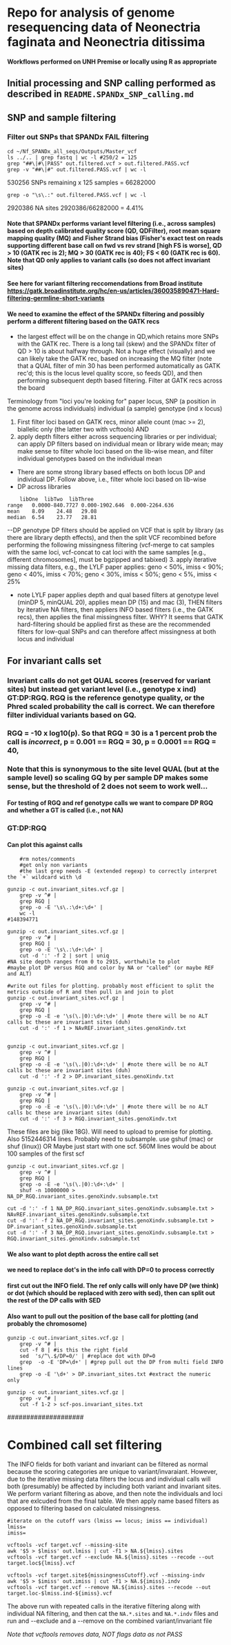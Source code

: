 # Repo for analysis of genome resequencing data of Neonectria faginata and Neonectria ditissima
#### Workflows performed on UNH Premise or locally using R as appropriate

## Initial processing and SNP calling performed as described in `README.SPANDx_SNP_calling.md`

## SNP and sample filtering

### Filter out SNPs that SPANDx FAIL filtering
```
cd ~/Nf_SPANDx_all_seqs/Outputs/Master_vcf
ls ../.. | grep fastq | wc -l #250/2 = 125
grep "##\|#\|PASS" out.filtered.vcf > out.filtered.PASS.vcf
grep -v "##\|#" out.filtered.PASS.vcf | wc -l
```
530256 SNPs remaining x 125 samples = 66282000
```
grep -o "\s\.:" out.filtered.PASS.vcf | wc -l
```
2920386 NA sites
2920386/66282000 = 4.41%

#### Note that SPANDx performs variant level filtering (i.e., across samples) based on depth calibrated quality score (QD, QDFilter), root mean square mapping quality (MQ) and Fisher Strand bias (Fisher's exact test on reads supporting different base call on fwd vs rev strand [high FS is worse], QD > 10 (GATK rec is 2); MQ > 30 (GATK rec is 40); FS < 60 (GATK rec is 60). Note that QD only applies to variant calls (so does not affect invariant sites)
#### See here for variant filtering reccomendations from Broad institute https://gatk.broadinstitute.org/hc/en-us/articles/360035890471-Hard-filtering-germline-short-variants
#### We need to examine the effect of the SPANDx filtering and possibly perform a different filtering based on the GATK recs
- the largest effect will be on the change in QD,which retains more SNPs with the GATK rec. There is a long tail (skew) and the SPANDx filter of QD > 10 is about halfway through. Not a huge effect (visually) and we can likely take the GATK rec, based on increasing the MQ filter (note that a QUAL filter of min 30 has been performed automatically as GATK rec'd; this is the locus level quality score, so feeds QD), and then performing subsequent depth based filtering. Filter at GATK recs across the board

Terminology from "loci you're looking for" paper
locus, SNP (a position in the genome across individuals)
individual (a sample)
genotype (ind x locus)

1. First filter loci based on GATK recs, minor allele count (mac >= 2), biallelic only (the latter two with vcftools) AND
2. apply depth filters either across sequencing libraries or per individual; can apply DP filters based on individual mean or library wide mean; may make sense to filter whole loci based on the lib-wise mean, and filter individual genotypes based on the individual mean
- There are some strong library based effects on both locus DP and individual DP. Follow above, i.e., filter whole loci based on lib-wise 
- DP across libraries
```
    libOne  libTwo  libThree
range   0.0000-840.7727 0.000-1902.646  0.000-2264.636
mean    8.09    24.48   29.08
median  6.54    23.77   28.81

```
--DP genotype DP filters should be applied on VCF that is split by library (as there are library depth effects), and then the split VCF recombined before performing the following missingness filtering (vcf-merge to cat samples with the same loci, vcf-concat to cat loci with the same samples [e.g., different chromosomes], must be bgzipped and tabixed)
3. apply iterative missing data filters, e.g., the LYLF paper applies: geno < 50%, imiss < 90%; geno < 40%, imiss < 70%; geno < 30%, imiss < 50%; geno < 5%, imiss < 25%
- note LYLF paper applies depth and qual based filters at genotype level (minDP 5, minQUAL 20), applies mean DP (15) and mac (3), THEN filters by iterative NA filters, then appliers INFO based filters (i.e., the GATK recs), then applies the final missingness filter. WHY? It seems that GATK hard-filtering should be applied first as these are the recommended filters for low-qual SNPs and can therefore affect missingness at both locus and individual


## For invariant calls set
### Invariant calls do not get QUAL scores (reserved for variant sites) but instead get variant level (i.e., genotype x ind) GT:DP:RGQ. RGQ is the reference genotype quality, or the Phred scaled probability the call is correct. We can therefore filter individual variants based on GQ. 
### RGQ = -10 x log10(p). So that RGQ = 30 is a 1 percent prob the call is *incorrect*, p = 0.001 == RGQ = 30, p = 0.0001 == RGQ = 40,
### Note that this is synonymous to the site level QUAL (but at the sample level) so scaling GQ by per sample DP makes some sense, but the threshold of 2 does not seem to work well...

#### For testing of RGQ and ref genotype calls we want to compare DP RGQ and whether a GT is called (i.e., not NA)
### GT:DP:RGQ
#### Can plot this against calls
```
    #rm notes/comments
    #get only non variants 
    #the last grep needs -E (extended regexp) to correctly interpret the `+` wildcard with \d
    
gunzip -c out.invariant_sites.vcf.gz |
    grep -v ^# | 
    grep RGQ | 
    grep -o -E '\s\.:\d+:\d+' | 
    wc -l
#148394771

gunzip -c out.invariant_sites.vcf.gz |
    grep -v ^# | 
    grep RGQ | 
    grep -o -E '\s\.:\d+:\d+' | 
    cut -d ':' -f 2 | sort | uniq
#NA site depth ranges from 0 to 2915, worthwhile to plot
#maybe plot DP versus RGQ and color by NA or "called" (or maybe REF and ALT)

#write out files for plotting. probably most efficient to split the metrics outside of R and then pull in and join to plot
gunzip -c out.invariant_sites.vcf.gz |
    grep -v ^# | 
    grep RGQ | 
    grep -o -E -e '\s(\.|0):\d+:\d+' | #note there will be no ALT calls bc these are invariant sites (duh)
    cut -d ':' -f 1 > NAvREF.invariant_sites.genoXindv.txt
    
    
gunzip -c out.invariant_sites.vcf.gz |
    grep -v ^# | 
    grep RGQ | 
    grep -o -E -e '\s(\.|0):\d+:\d+' | #note there will be no ALT calls bc these are invariant sites (duh)
    cut -d ':' -f 2 > DP.invariant_sites.genoXindv.txt
    
gunzip -c out.invariant_sites.vcf.gz |
    grep -v ^# | 
    grep RGQ | 
    grep -o -E -e '\s(\.|0):\d+:\d+' | #note there will be no ALT calls bc these are invariant sites (duh)
    cut -d ':' -f 3 > RGQ.invariant_sites.genoXindv.txt
```
These files are big (like 18G). Will need to upload to premise for plotting. Also 5152446314 lines. Probably need to subsample. use gshuf (mac) or shuf (linux)) OR Maybe just start with one scf. 560M lines would be about 100 samples of the first scf
```
gunzip -c out.invariant_sites.vcf.gz |
    grep -v ^# | 
    grep RGQ | 
    grep -o -E -e '\s(\.|0):\d+:\d+' |
    shuf -n 10000000 > NA_DP_RGQ.invariant_sites.genoXindv.subsample.txt

cut -d ':' -f 1 NA_DP_RGQ.invariant_sites.genoXindv.subsample.txt > NAvREF.invariant_sites.genoXindv.subsample.txt
cut -d ':' -f 2 NA_DP_RGQ.invariant_sites.genoXindv.subsample.txt > DP.invariant_sites.genoXindv.subsample.txt
cut -d ':' -f 3 NA_DP_RGQ.invariant_sites.genoXindv.subsample.txt > RGQ.invariant_sites.genoXindv.subsample.txt
```


#### We also want to plot depth across the entire call set
#### we need to replace dot's in the info call with DP=0 to process correctly
#### first cut out the INFO field. The ref only calls will only have DP (we think) or dot (which should be replaced with zero with sed), then can split out the rest of the DP calls with SED
#### Also want to pull out the position of the base call for plotting (and probably the chromosome)
```
gunzip -c out.invariant_sites.vcf.gz |
    grep -v ^# | 
    cut -f 8 | #is this the right field
    sed  's/^\.$/DP=0/' | #replace dot with DP=0
    grep  -o -E 'DP=\d+' | #grep pull out the DP from multi field INFO lines
    grep -o -E '\d+' > DP.invariant_sites.txt #extract the numeric only
    
gunzip -c out.invariant_sites.vcf.gz |
    grep -v ^# | 
    cut -f 1-2 > scf-pos.invariant_sites.txt
```

####################
# Combined call set filtering
The INFO fields for both variant and invariant can be filtered as normal because the scoring categories are unique to variant/invaraiant. However, due to the iterative missing data filters the locus and individual calls will both (presumably) be affected by including both variant and invariant sites. We perform variant filtering as above, and then note the individuals and loci that are exlcuded from the final table. We then apply name based filters as opposed to filtering based on calculated missingness.


```
#iterate on the cutoff vars (lmiss == locus; imiss == individual)
lmiss=
imiss=

vcftools -vcf target.vcf --missing-site
awk '$5 > $lmiss' out.lmiss | cut -f1 > NA.${lmiss}.sites
vcftools -vcf target.vcf --exclude NA.${lmiss}.sites --recode --out target.loc${lmiss}.vcf

vcftools -vcf target.site${missingnessCutoff}.vcf --missing-indv
awk '$5 > $imiss' out.imiss | cut -f1 > NA.${imiss}.indv
vcftools -vcf target.vcf --remove NA.${imiss}.sites --recode --out target.loc-$lmiss.ind-${imiss}.vcf

```
The above run with repeated calls in the iterative filtering along with individual NA filtering, and then cat the `NA.*.sites` and `NA.*.indv` files and run and --exclude and a --remove on the combined variant/invariant file

*Note that vcftools removes data, NOT flags data as not PASS*





